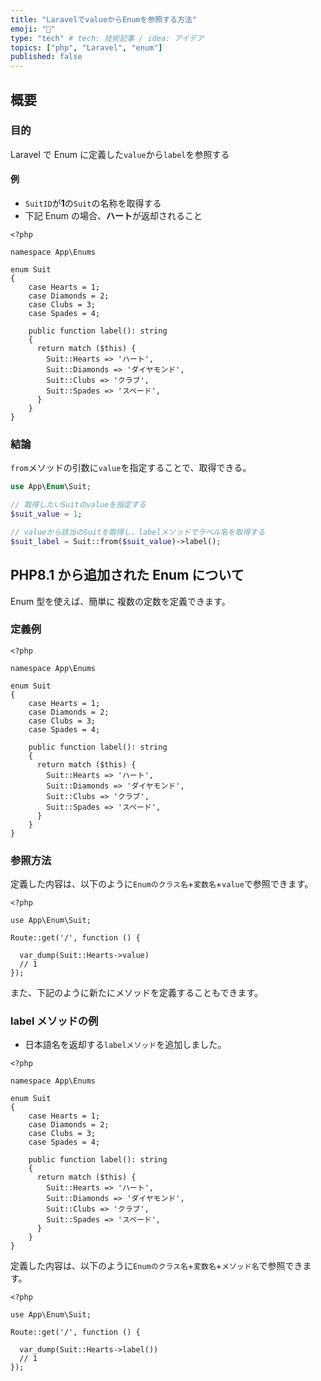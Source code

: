 ```yaml
---
title: "LaravelでvalueからEnumを参照する方法"
emoji: "🦔"
type: "tech" # tech: 技術記事 / idea: アイデア
topics: ["php", "Laravel", "enum"]
published: false
---
```


## 概要

### 目的

Laravel で Enum に定義した`value`から`label`を参照する

#### 例

- `SuitID`が**1**の`Suit`の名称を取得する
- 下記 Enum の場合、**ハート**が返却されること

```php:app/Enums/Suit.php
<?php

namespace App\Enums

enum Suit
{
    case Hearts = 1;
    case Diamonds = 2;
    case Clubs = 3;
    case Spades = 4;

    public function label(): string
    {
      return match ($this) {
        Suit::Hearts => 'ハート',
        Suit::Diamonds => 'ダイヤモンド',
        Suit::Clubs => 'クラブ',
        Suit::Spades => 'スペード',
      }
    }
}
```

### 結論

`from`メソッドの引数に`value`を指定することで、取得できる。

```php
use App\Enum\Suit;

// 取得したいSuitのvalueを指定する
$suit_value = 1;

// valueから該当のSuitを取得し、labelメソッドでラベル名を取得する
$suit_label = Suit::from($suit_value)->label();
```

## PHP8.1 から追加された Enum について

Enum 型を使えば、簡単に 複数の定数を定義できます。

### 定義例

```php:app/Enums/Suit.php
<?php

namespace App\Enums

enum Suit
{
    case Hearts = 1;
    case Diamonds = 2;
    case Clubs = 3;
    case Spades = 4;

    public function label(): string
    {
      return match ($this) {
        Suit::Hearts => 'ハート',
        Suit::Diamonds => 'ダイヤモンド',
        Suit::Clubs => 'クラブ',
        Suit::Spades => 'スペード',
      }
    }
}
```

### 参照方法

定義した内容は、以下のように`Enumのクラス名`+`変数名`+`value`で参照できます。

```php:routes/web.php
<?php

use App\Enum\Suit;

Route::get('/', function () {

  var_dump(Suit::Hearts->value)
  // 1
});
```

また、下記のように新たにメソッドを定義することもできます。

### label メソッドの例

- 日本語名を返却する`labelメソッド`を追加しました。

```php:app/Enums/Suit.php
<?php

namespace App\Enums

enum Suit
{
    case Hearts = 1;
    case Diamonds = 2;
    case Clubs = 3;
    case Spades = 4;

    public function label(): string
    {
      return match ($this) {
        Suit::Hearts => 'ハート',
        Suit::Diamonds => 'ダイヤモンド',
        Suit::Clubs => 'クラブ',
        Suit::Spades => 'スペード',
      }
    }
}
```

定義した内容は、以下のように`Enumのクラス名`+`変数名`+`メソッド名`で参照できます。

```php:routes/web.php
<?php

use App\Enum\Suit;

Route::get('/', function () {

  var_dump(Suit::Hearts->label())
  // 1
});
```

